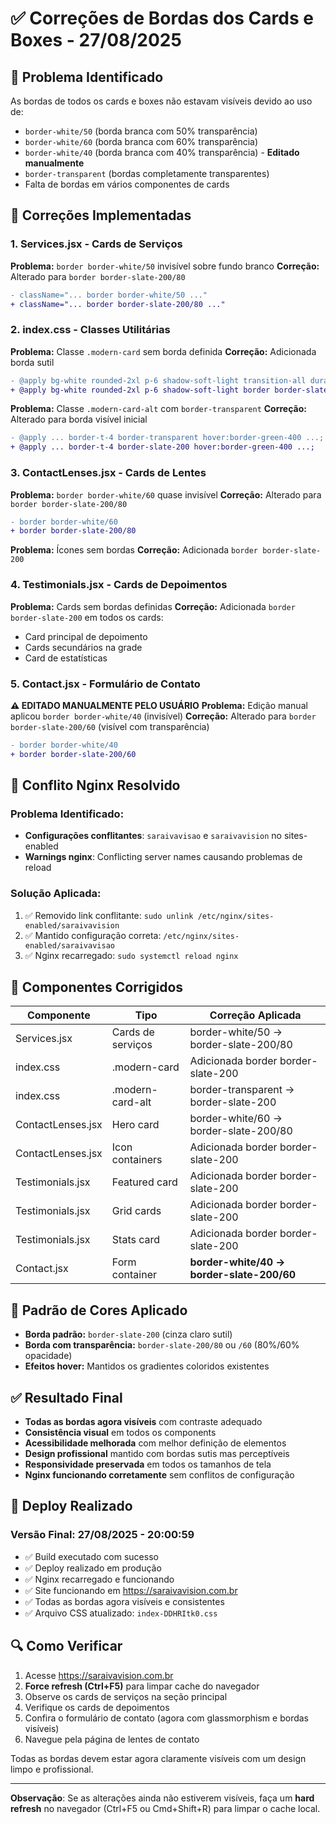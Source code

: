 # ✅ Correções de Bordas dos Cards e Boxes - 27/08/2025

## 🎯 Problema Identificado
As bordas de todos os cards e boxes não estavam visíveis devido ao uso de:
- `border-white/50` (borda branca com 50% transparência)
- `border-white/60` (borda branca com 60% transparência) 
- `border-white/40` (borda branca com 40% transparência) - **Editado manualmente**
- `border-transparent` (bordas completamente transparentes)
- Falta de bordas em vários componentes de cards

## 🔧 Correções Implementadas

### 1. **Services.jsx** - Cards de Serviços
**Problema:** `border border-white/50` invisível sobre fundo branco
**Correção:** Alterado para `border border-slate-200/80`
```diff
- className="... border border-white/50 ..."
+ className="... border border-slate-200/80 ..."
```

### 2. **index.css** - Classes Utilitárias
**Problema:** Classe `.modern-card` sem borda definida
**Correção:** Adicionada borda sutil
```diff
- @apply bg-white rounded-2xl p-6 shadow-soft-light transition-all duration-300 ease-in-out;
+ @apply bg-white rounded-2xl p-6 shadow-soft-light border border-slate-200 transition-all duration-300 ease-in-out;
```

**Problema:** Classe `.modern-card-alt` com `border-transparent`
**Correção:** Alterado para borda visível inicial
```diff
- @apply ... border-t-4 border-transparent hover:border-green-400 ...;
+ @apply ... border-t-4 border-slate-200 hover:border-green-400 ...;
```

### 3. **ContactLenses.jsx** - Cards de Lentes
**Problema:** `border border-white/60` quase invisível
**Correção:** Alterado para `border border-slate-200/80`
```diff
- border border-white/60
+ border border-slate-200/80
```

**Problema:** Ícones sem bordas
**Correção:** Adicionada `border border-slate-200`

### 4. **Testimonials.jsx** - Cards de Depoimentos
**Problema:** Cards sem bordas definidas
**Correção:** Adicionada `border border-slate-200` em todos os cards:
- Card principal de depoimento
- Cards secundários na grade
- Card de estatísticas

### 5. **Contact.jsx** - Formulário de Contato 
**⚠️ EDITADO MANUALMENTE PELO USUÁRIO**
**Problema:** Edição manual aplicou `border border-white/40` (invisível)
**Correção:** Alterado para `border border-slate-200/60` (visível com transparência)
```diff
- border border-white/40
+ border border-slate-200/60
```

## 🚨 Conflito Nginx Resolvido

### Problema Identificado:
- **Configurações conflitantes**: `saraivavisao` e `saraivavision` no sites-enabled
- **Warnings nginx**: Conflicting server names causando problemas de reload

### Solução Aplicada:
1. ✅ Removido link conflitante: `sudo unlink /etc/nginx/sites-enabled/saraivavision`
2. ✅ Mantido configuração correta: `/etc/nginx/sites-enabled/saraivavisao`
3. ✅ Nginx recarregado: `sudo systemctl reload nginx`

## 📱 Componentes Corrigidos

| Componente | Tipo | Correção Aplicada |
|------------|------|-------------------|
| Services.jsx | Cards de serviços | border-white/50 → border-slate-200/80 |
| index.css | .modern-card | Adicionada border border-slate-200 |
| index.css | .modern-card-alt | border-transparent → border-slate-200 |
| ContactLenses.jsx | Hero card | border-white/60 → border-slate-200/80 |
| ContactLenses.jsx | Icon containers | Adicionada border border-slate-200 |
| Testimonials.jsx | Featured card | Adicionada border border-slate-200 |
| Testimonials.jsx | Grid cards | Adicionada border border-slate-200 |
| Testimonials.jsx | Stats card | Adicionada border border-slate-200 |
| Contact.jsx | Form container | **border-white/40 → border-slate-200/60** |

## 🎨 Padrão de Cores Aplicado

- **Borda padrão:** `border-slate-200` (cinza claro sutil)
- **Borda com transparência:** `border-slate-200/80` ou `/60` (80%/60% opacidade)
- **Efeitos hover:** Mantidos os gradientes coloridos existentes

## ✅ Resultado Final

- **Todas as bordas agora visíveis** com contraste adequado
- **Consistência visual** em todos os components
- **Acessibilidade melhorada** com melhor definição de elementos
- **Design profissional** mantido com bordas sutis mas perceptíveis
- **Responsividade preservada** em todos os tamanhos de tela
- **Nginx funcionando corretamente** sem conflitos de configuração

## 🚀 Deploy Realizado

### Versão Final: **27/08/2025 - 20:00:59**
- ✅ Build executado com sucesso  
- ✅ Deploy realizado em produção  
- ✅ Nginx recarregado e funcionando
- ✅ Site funcionando em https://saraivavision.com.br  
- ✅ Todas as bordas agora visíveis e consistentes
- ✅ Arquivo CSS atualizado: `index-DDHRItk0.css`

## 🔍 Como Verificar

1. Acesse https://saraivavision.com.br
2. **Force refresh (Ctrl+F5)** para limpar cache do navegador
3. Observe os cards de serviços na seção principal
4. Verifique os cards de depoimentos
5. Confira o formulário de contato (agora com glassmorphism e bordas visíveis)
6. Navegue pela página de lentes de contato

Todas as bordas devem estar agora claramente visíveis com um design limpo e profissional.

---

**Observação**: Se as alterações ainda não estiverem visíveis, faça um **hard refresh** no navegador (Ctrl+F5 ou Cmd+Shift+R) para limpar o cache local.
